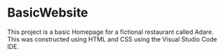 # BasicWebsite

This project is a basic Homepage for a fictional restaurant called Adare. This was constructed using HTML and CSS using the Visual Studio Code IDE.
